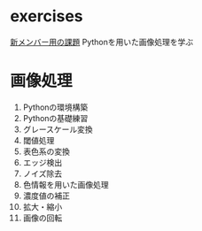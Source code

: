 
# exercises

[新メンバー用の課題](https://github.com/tomomiyazaki/exercises)
Pythonを用いた画像処理を学ぶ

# 画像処理
1. Pythonの環境構築
2. Pythonの基礎練習
3. グレースケール変換
4. 閾値処理
5. 表色系の変換
6. エッジ検出
7. ノイズ除去
8. 色情報を用いた画像処理
9. 濃度値の補正
10. 拡大・縮小
11. 画像の回転
